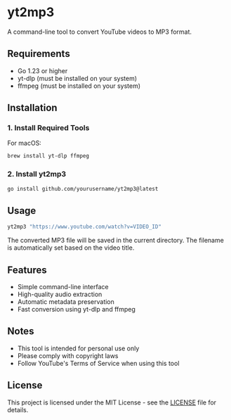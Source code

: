 # yt2mp3

A command-line tool to convert YouTube videos to MP3 format.

## Requirements

- Go 1.23 or higher
- yt-dlp (must be installed on your system)
- ffmpeg (must be installed on your system)

## Installation

### 1. Install Required Tools

For macOS:
```bash
brew install yt-dlp ffmpeg
```

### 2. Install yt2mp3

```bash
go install github.com/yourusername/yt2mp3@latest
```

## Usage

```bash
yt2mp3 "https://www.youtube.com/watch?v=VIDEO_ID"
```

The converted MP3 file will be saved in the current directory.
The filename is automatically set based on the video title.

## Features

- Simple command-line interface
- High-quality audio extraction
- Automatic metadata preservation
- Fast conversion using yt-dlp and ffmpeg

## Notes

- This tool is intended for personal use only
- Please comply with copyright laws
- Follow YouTube's Terms of Service when using this tool

## License

This project is licensed under the MIT License - see the [LICENSE](LICENSE) file for details. 